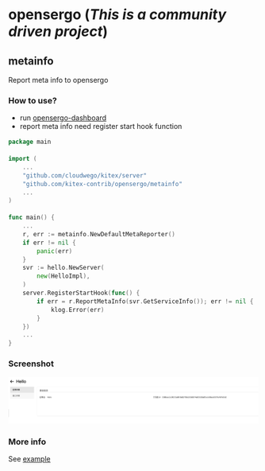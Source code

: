 # opensergo (*This is a community driven project*)

## metainfo
Report meta info to opensergo

### How to use?

- run [opensergo-dashboard](https://github.com/opensergo/opensergo-dashboard)
- report meta info need register start hook function

```go
package main

import (
	...
	"github.com/cloudwego/kitex/server"
	"github.com/kitex-contrib/opensergo/metainfo"
	...
)

func main() {
	...
	r, err := metainfo.NewDefaultMetaReporter()
	if err != nil {
		panic(err)
	}
	svr := hello.NewServer(
		new(HelloImpl),
	)
	server.RegisterStartHook(func() {
		if err = r.ReportMetaInfo(svr.GetServiceInfo()); err != nil {
			klog.Error(err)
		}
	})
	...
}

```

### Screenshot

<img src="images/meta.png" width="1674"  alt=""/>

### More info
See [example](example/server/server.go)